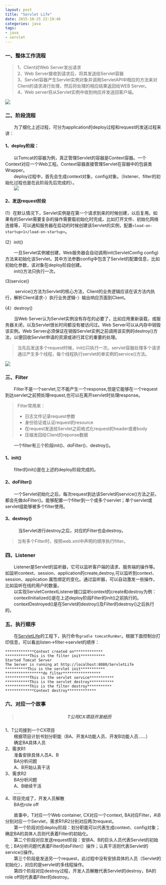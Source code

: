 ```yaml
---
layout: post
title: "Servlet Life"
date: 2015-10-25 22:19:46
categories: java
tags: 
- java
- servlet
---
```

### 一、整体工作流程
>1、Client对Web Server发出请求<br>
2、Web Server接收到请求后，将其发送给Servlet容器<br>
3、Servlet容器产生Servlet实例对象并调用ServletAPI中相应的方法来对Client的请求进行处理，然后将处理的相应结果返回给WEB Server。<br>
4、Web server将从Servlet实例中收到响应并发送回客户端。<br>

![](/assets/img/client-server.png)

### 二、阶段流程
　　为了细化上述过程，可分为application的deploy过程和request的发送过程来讲：

#### 1、deploy阶段：
　　以Tomcat的容器为例，真正管理Servlet的容器是Context容器。一个Context对应一个Web工程。Context容器直接管理Servlet在容器中的包装类Wrapper。  
　　deploy过程中，首先会生成context对象，config对象。（listener、filter的初始化过程也是在此阶段先后完成的）。  
　　![](/assets/img/servlet-container.png)

#### 2、发送request阶段
(1）在默认情况下，Servlet实例是在第一个请求到来的时候创建，以后复用。如果有的Servlet需要复杂的操作需要载初始化时完成，比如打开文件、初始化网络连接等，可以通知服务器在启动的时候创建该Servlet的实例，配置`<load-on-startup>1</load-on-startup>`。

(2）init()

　　一旦Servlet实例被创建，Web服务器会自动调用init(ServletConfig config)方法来初始化该Servlet。其中方法参数config中包含了Servlet的配置信息，比如初始化参数，该对象在deploy阶段创建。  
　　init()方法只执行一次。

(3)service()

　　 service()方法为Servlet的核心方法，Client的业务逻辑应该在该方法内执行，解析Client请求-〉执行业务逻辑-〉输出响应页面到Client。

(4）destroy()

　　当Web Server认为Servlet实例没有存在的必要了，比如应用重新装载，或服务器关闭，以及Servlet很长时间都没有被访问过。Web Server可以从内存中销毁该实例。Web Server必须保证在销毁Servlet实例之前调用该实例的destroy()方法，以便回收Servlet申请的资源或进行其它的重要的处理。
>当先后发送多个request时候，init()只执行一次。servlet容器处理多个请求通过产生多个线程，每个线程执行servlet的单实例的service()方法。

![](/assets/img/servletLife.png)

### 三、Filter
　　Filter不是一个servlet,它不能产生一个response,但是它能够在一个request到达servlet之前预处理request,也可以在离开servlet时处理response。
>Filter常用来：<br>
>* 日志文件记录request参数<br>
>* 身份验证或认证request的resource<br>
>* 在request发送给Servlet之前格式化request的header或者body<br>
>* 压缩发回给Client的reponse数据

　　一个filter有三个阶段init()、doFilter()、destroy()。

#### 1、init()
　　filter的init()是在上述的deploy阶段完成的。

#### 2、doFilter()　
　　一个Servlet初始化之后，每次request到达该Servlet的service()方法之前，都会先做doFilter()。能够配置一个filter到一个或多个servlet；单个servlet或servlet组能够被多个filter使用。

#### 3、destroy()
　　　当Servlet进行destroy之后，对应的Filter也会destroy。
>当有多个Filter时，按照web.xml中声明的顺序执行filter。

### 四、Listener
　　Listener是Servlet的监听器，它可以监听客户端的请求、服务端的操作等。如监听context、session、application的create,destroy,可以监听到context、session、application
属性绑定的变化。通过监听器，可以自动激发一些操作，比如监听在线的用户的数量。  
　　以实现ServletContextListener接口监听context的create和destroy为例：
　　contextInitialized()是在上述deploy阶段Filter的init()之前执行的。  
　　contextDestroyed()是在Servlet的destroy()及Filter的destroy()之后执行的。
　　
### 五、执行顺序
　　在[ServletLife](https://github.com/zhangyuyu/ServletLife)的工程下，执行命令`gradle tomcatRunWar`。根据下面控制台打印信息，可以看出listen->filter->servlet的顺序：

	*************Context created on*************
	***********This is the filter init***********
	Started Tomcat Server
	The Server is running at http://localhost:8080/ServletLife
	**********This is the servlet init***********
	*****************do filter*****************
	***********This is the servlet service***********
	***********This is the servlet destroy***********
	***********This is the filter destroy***********
	*************Context destroy*************

### 六、对应一个故事
><h5 align = "center">T公司CX项目开发经历</h5>
1、T公司接到一个CX项目<br>
　　根据项目计划书划分职能（BA、开发A功能人员、开发B功能人员……）<br>
　　确定BA具体人员<br>
2、需求R1<br>
　　准备安排具体人员A、B<br>
　　BA分析问题<br>
　　A、B开始认真干活<br>
3、需求R2<br>
　　BA分析问题<br>
　　A、B继续干活<br>
　　……<br>
4、项目完成了，开发人员解散<br>
　　BA也role off<br>
   
　　故事中，T对应一个Web container, CX对应一个context, BA对应Filter，A\B分别对应一个Servlet，需求R1\R2分别对应两次request。  
　　第一个阶段对应deploy阶段：划分职能可以代表生成context、config对象；确定BA的具体人员则代表着Filter的初始化。  
　　第二个阶段对应发送request阶段：安排A、B的巨头人员代表Servlet的初始化；BA分析问题代表着Filter的doFilter(）操作；认真干活则代表Servlet的service()操作。  
　　第三个阶段是发送另一个request，此过程中没有安排具体的人员（Servlet的初始化），对应的是servlet的多线程操作。  
　　第四个阶段对应destroy过程，开发人员解散代表Servlet的destroy，BA的role off则代表着Filter的destroy。
  
